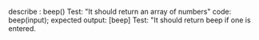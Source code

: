 describe : beep()
Test: "It should return an array of numbers"
code: beep(input);
expected output: [beep]
Test: "It should return beep if one is entered.

